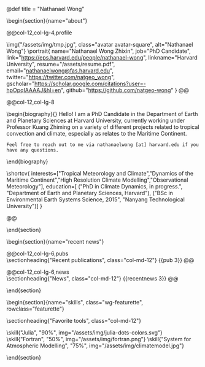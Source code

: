 @def title = "Nathanael Wong"

<!-- -----------------
     BIOGRAPHY SECTION
     ----------------- -->

\begin{section}{name="about"}

@@col-12,col-lg-4,profile

\img{"/assets/img/tmp.jpg", class="avatar avatar-square", alt="Nathanael Wong"}
\portrait{
    name="Nathanael Wong Zhixin",
    job="PhD Candidate",
    link="https://eps.harvard.edu/people/nathanael-wong",
    linkname="Harvard University",
    resume="/assets/resume.pdf",
    email="nathanaelwong@fas.harvard.edu",
    twitter="https://twitter.com/natgeo_wong",
    gscholar="https://scholar.google.com/citations?user=-hpOpqIAAAAJ&hl=en",
    github="https://github.com/natgeo-wong"
}
@@

@@col-12,col-lg-8

\begin{biography}{}
    Hello! I am a PhD Candidate in the Department of Earth and Planetary Sciences at Harvard University, currently working under Professor Kuang Zhiming on a variety of different projects related to tropical convection and climate, especially as relates to the Maritime Continent.

    Feel free to reach out to me via nathanaelwong [at] harvard.edu if you have any questions.
 
\end{biography}

\shortcv{
    interests=["Tropical Meteorology and Climate","Dynamics of the Maritime Continent","High Resolution Climate Modelling","Observational Meteorology"],
    education=[
        ("PhD in Climate Dynamics, in progress.", "Department of Earth and Planetary Sciences, Harvard"),
        ("BSc in Environmental Earth Systems Science, 2015", "Nanyang Technological University")]
}

@@

\end{section}

<!-- end of Biography Section -->

<!-- Recent News Section -->

\begin{section}{name="recent news"}

<!-- --------------
     Short Publication List Column
     -------------- -->
@@col-12,col-lg-6,pubs
    \
        \sectionheading{"Recent publications", class="col-md-12"}
    {{pub 3}}
@@


<!-- --------------
     News/Blog Column
     -------------- -->
@@col-12,col-lg-6,news
    \
        \sectionheading{"News", class="col-md-12"}
    {{recentnews 3}}
@@

\end{section}

<!-- end of Recent News Section -->

<!-- --------------
     SKILLS SECTION
     -------------- -->

\begin{section}{name="skills", class="wg-featurette", rowclass="featurette"}

\sectionheading{"Favorite tools", class="col-md-12"}

\skill{"Julia", "90%", img="/assets/img/julia-dots-colors.svg"}
\skill{"Fortran", "50%", img="/assets/img/fortran.png"}
\skill{"System for Atmospheric Modelling", "75%", img="/assets/img/climatemodel.jpg"}

\end{section}



